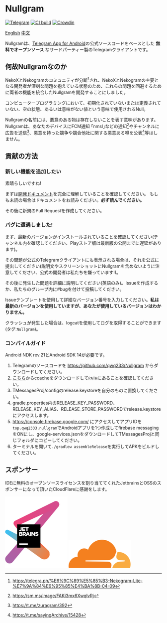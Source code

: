 # Nullgram

[![Telegram](https://img.shields.io/static/v1?label=Telegram&message=@NullgramClient&color=0088cc)](https://t.me/NullgramClient)  [![CI build](https://github.com/qwq233/Nullgram/actions/workflows/ci.yml/badge.svg?branch=master)](https://github.com/qwq233/Nullgram/actions/workflows/ci.yml/)  [![Crowdin](https://badges.crowdin.net/nullgram/localized.svg)](https://crowdin.com/project/nullgram)

[English](README.md)  [中文](README_CN.md)

Nullgramは、[Telegram App for Android](https://play.google.com/store/apps/details?id=org.telegram.messenger)の公式ソースコードをベースとした **無料でオープンソース** なサードパーティー製のTelegramクライアントです。

## 何故Nullgramなのか
NekoXとNekogramのコミュニティが分断[^1]され、NekoXとNekogramの主要となる開発者が深刻な問題を抱えている状態のため、これらの問題を回避するために両者の機能を統合したNullgramを開発することにしました。

コンピュータープログラミングにおいて、初期化されていないまたは定義されていない、空の状態、あるいは意味がない値という意味で使用されるNull。

Nullgramの名前には、悪意のある物は存在しないことを表す意味があります。Nullgramは、あなたのデバイスにFCM通知 ｢nmsl｣などの通知[^2]やチャンネルに広告を送信[^4]、悪意を持った競争や競合他社に関する悪意ある噂を公表[^5]等はしません。

## 貢献の方法

### 新しい機能を追加したい
素晴らしいですね!

まずは[開発ドキュメント](docs/CONTRIBUTING.md)を完全に理解していることを確認してください。
もしも未読の場合はドキュメントをお読みください。**必ず読んでください。**

その後に新規のPull Requestを作成してください。

### バグに遭遇しました!
まず、最新のバージョンがインストールされていることを確認してください(チャンネル内を確認してください、Playストア版は最新版の公開までに遅延があります)。

その問題が公式のTelegramクライアントにも表示される場合は、それを公式に提出してください(説明文やスクリーンショットにNullgramを含めないように注意してください、公式の開発者は私たちを嫌っています!)。

その後に発生した問題を詳細に説明してください(英語のみ)。Issueを作成するか、私たちのグループ内に#bugを付けて投稿してください。

Issueテンプレートを使用して詳細なバージョン番号を入力してください。**私は最新のバージョンを使用していますが、あなたが使用しているバージョンはわかりません。**

クラッシュが発生した場合は、logcatを使用してログを取得することができます(タグ:`Nullgram`)。

### コンパイルガイド

Android NDK rev.21とAndroid SDK 14が必要です。

1. Telegramのソースコードを https://github.com/qwq233/Nullgram からダウンロードしてください。
2. [こちら](https://ccache.dev/)からccacheをダウンロードして`PATH`にあることを確認してください。
3. TMessagesProj/configのrelease.keystoreを自分のものに置換してください。
4. gradle.properties内のRELEASE_KEY_PASSWORD、RELEASE_KEY_ALIAS、RELEASE_STORE_PASSWORDでrelease.keystoreにアクセスします。
5. https://console.firebase.google.com/ にアクセスしてアプリIDを`top.qwq2333.nullgram`でAndroidアプリを1つ作成してfirebase messagingをONにし、google-services.jsonをダウンロードしてTMessagesProjと同じフォルダにコピーしてください。
6. ターミナルを開いて`./gradlew assembleRelease`を実行してAPKをビルドしてください。

## スポンサー

IDEに無料のオープンソースライセンスを割り当ててくれたJetbrainsとOSSのスポンサーになって頂いたCloudFlareに感謝をします。

[<img src="docs/jetbrains-variant-3.png" width="200"/>](https://jb.gg/OpenSource)
[<img src="docs/CF_logomark.svg" width="200"/>](https://www.cloudflare.com/)


[^1]: https://telegra.ph/%E6%9C%89%E5%85%B3-Nekogram-Lite-%E7%9A%84%E6%95%85%E4%BA%8B-04-09

[^2]:https://sm.ms/image/FAKi3mx6XwqlvRj

[^3]:https://t.me/NekogramX/418

[^4]:https://t.me/zuragram/392

[^5]:https://t.me/sayingArchive/15428
